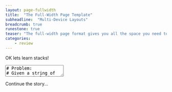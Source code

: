 ```yaml
---
layout: page-fullwidth
title:  "The Full-Width Page Template"
subheadline:  "Multi-Device Layouts"
breadcrumb: true
runestone: true
teaser: "The full-width page format gives you all the space you need to show your content using the grid."
categories:
    - review
---
```



OK lets learn stacks!
<div class="row">

<div class="small-12 columns" style="font-size: 14px">


<div>
    <!-- Text Editor -->
    <textarea id="code" data-component="activecode" data-lang="python" data-caption='factorial'>
# Problem:
# Given a string of opening and closing parentheses, check whether it’s balanced.

def isBalanced(expr):
    if len(expr)%2!=0:
        return False
    opening=set('([{')
    match=set([ ('(',')'), ('[',']'), ('{','}') ])
    stack=[]
    for char in expr:
        if char in opening:
            stack.append(char)
        else:
            if len(stack)==0:
                return False
            lastOpen=stack.pop()
            if (lastOpen, char) not in match:
                return False
    return len(stack)==0

# Test Cases:
print isBalanced('()()(()))')
    </textarea>
</div>


<!-- Errors -->
<div id="errors"></div>




</div>
</div>
Continue the story...